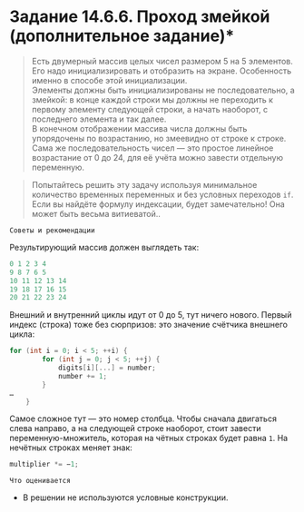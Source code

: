 # Задание 14.6.6. Проход змейкой (дополнительное задание)*
>Есть двумерный массив целых чисел размером 5 на 5 элементов. <br> Его надо инициализировать и отобразить на экране. 
>Особенность именно в способе этой инициализации. <br>  Элементы должны быть инициализированы не последовательно, а змейкой: 
>в конце каждой строки мы должны не переходить к первому элементу следующей строки, а начать наоборот, с последнего элемента 
>и так далее.  <br> В конечном отображении массива числа должны быть упорядочены по возрастанию, но змеевидно от строке к строке.  <br> 
>Сама же последовательность чисел — это простое линейное возрастание от 0 до 24, для её учёта можно завести отдельную переменную.

>Попытайтесь решить эту задачу используя минимальное количество временных переменных и без условных переходов `if`.  <br> Если вы найдёте формулу индексации, будет замечательно! Она может быть весьма витиеватой..

`Советы и рекомендации`

Результирующий массив должен выглядеть так:
```C++
0 1 2 3 4 
9 8 7 6 5 
10 11 12 13 14 
19 18 17 16 15 
20 21 22 23 24
```
Внешний и внутренний циклы идут от 0 до 5, тут ничего нового. Первый индекс (строка) тоже без сюрпризов: это значение счётчика внешнего цикла:
```C++
for (int i = 0; i < 5; ++i) { 
        for (int j = 0; j < 5; ++j) { 
            digits[i][...] = number; 
            number += 1; 
        } 
… 
    }
```
Самое сложное тут — это номер столбца. Чтобы сначала двигаться слева направо, а на следующей строке наоборот, стоит завести переменную-множитель, которая на чётных строках будет равна `1`. На нечётных строках меняет знак: 
```C++ 
multiplier *= −1;
```

`Что оценивается`
* В решении не используются условные конструкции.